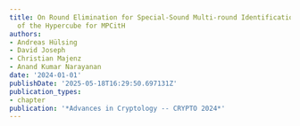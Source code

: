 ```yaml
---
title: On Round Elimination for Special-Sound Multi-round Identification and the Generality
  of the Hypercube for MPCitH
authors:
- Andreas Hülsing
- David Joseph
- Christian Majenz
- Anand Kumar Narayanan
date: '2024-01-01'
publishDate: '2025-05-18T16:29:50.697131Z'
publication_types:
- chapter
publication: '*Advances in Cryptology -- CRYPTO 2024*'
---
```

